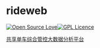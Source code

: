 # rideweb

[![Open Source Love](https://cdn.jsdelivr.net/gh/MHuiG/imgbed/github/open-source.svg)](https://github.com/ellerbrock/open-source-badges/)[![GPL Licence](https://cdn.jsdelivr.net/gh/MHuiG/imgbed/github/gpl.svg)](https://opensource.org/licenses/GPL-3.0/)

[共享单车综合管控大数据分析平台](https://mhuig.github.io/rideweb/src/main/webapp/home/)

